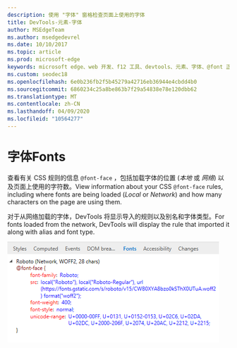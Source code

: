 ```yaml
---
description: 使用 "字体" 窗格检查页面上使用的字体
title: DevTools-元素-字体
author: MSEdgeTeam
ms.author: msedgedevrel
ms.date: 10/10/2017
ms.topic: article
ms.prod: microsoft-edge
keywords: microsoft edge、web 开发、f12 工具、devtools、元素、字体、@font 正面
ms.custom: seodec18
ms.openlocfilehash: 6e0b236fb2f5b45279a42716eb36944e4cbdd4b0
ms.sourcegitcommit: 6860234c25a8be863b7f29a54838e78e120dbb62
ms.translationtype: MT
ms.contentlocale: zh-CN
ms.lasthandoff: 04/09/2020
ms.locfileid: "10564277"
---
```

# <span data-ttu-id="a659a-104">字体</span><span class="sxs-lookup"><span data-stu-id="a659a-104">Fonts</span></span>

<span data-ttu-id="a659a-105">查看有关 CSS 规则的信息 `@font-face` ，包括加载字体的位置 (*本地* 或 *网络*) 以及页面上使用的字符数。</span><span class="sxs-lookup"><span data-stu-id="a659a-105">View information about your CSS `@font-face` rules, including where fonts are being loaded (*Local* or *Network*) and how many characters on the page are using them.</span></span>

<span data-ttu-id="a659a-106">对于从网络加载的字体，DevTools 将显示导入的规则以及别名和字体类型。</span><span class="sxs-lookup"><span data-stu-id="a659a-106">For fonts loaded from the network, DevTools will display the rule that imported it along with alias and font type.</span></span>

!["字体" 窗格](../media/elements_fonts.png)